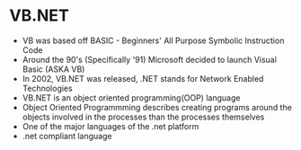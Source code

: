 # VB.NET
- VB was based off BASIC - Beginners' All Purpose Symbolic Instruction Code
- Around the 90's (Specifically '91) Microsoft decided to launch Visual Basic (ASKA VB)
- In 2002, VB.NET was released, .NET stands for Network Enabled Technologies
-  VB.NET is an object oriented programming(OOP) language
- Object Oriented Programmming describes creating programs around the objects involved in the processes than the processes themselves
- One of the major languages of the .net platform
- .net compliant language
